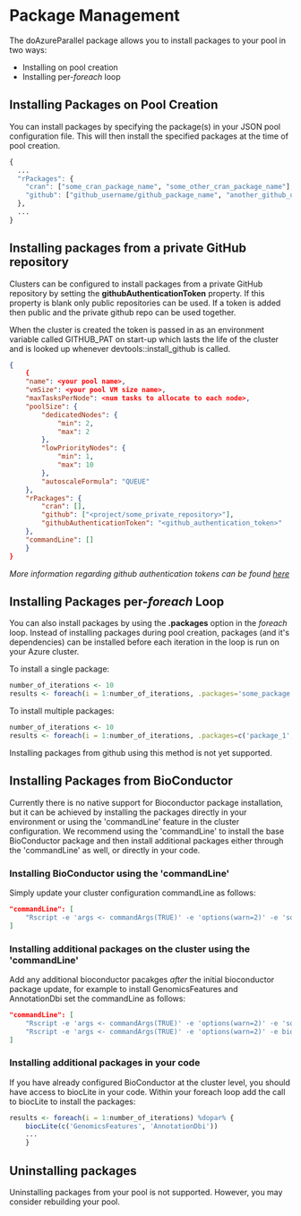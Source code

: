 # Package Management

The doAzureParallel package allows you to install packages to your pool in two ways:
- Installing on pool creation
- Installing per-*foreach* loop

## Installing Packages on Pool Creation
You can install packages by specifying the package(s) in your JSON pool configuration file. This will then install the specified packages at the time of pool creation.

```R
{
  ...
  "rPackages": {
    "cran": ["some_cran_package_name", "some_other_cran_package_name"],
    "github": ["github_username/github_package_name", "another_github_username/another_github_package_name"]
  },
  ...
}
```

## Installing packages from a private GitHub repository

Clusters can be configured to install packages from a private GitHub repository by setting the __githubAuthenticationToken__ property. If this property is blank only public repositories can be used. If a token is added then public and the private github repo can be used together.

When the cluster is created the token is passed in as an environment variable called GITHUB\_PAT on start-up which lasts the life of the cluster and is looked up whenever devtools::install_github is called.

```json
{
    {
    "name": <your pool name>,
    "vmSize": <your pool VM size name>,
    "maxTasksPerNode": <num tasks to allocate to each node>,
    "poolSize": {
        "dedicatedNodes": {
            "min": 2,
            "max": 2
        },
        "lowPriorityNodes": {
            "min": 1,
            "max": 10
        },
        "autoscaleFormula": "QUEUE"
    },
    "rPackages": {
        "cran": [],
        "github": ["<project/some_private_repository>"],
        "githubAuthenticationToken": "<github_authentication_token>"
    },
    "commandLine": []
    }
}
```

_More information regarding github authentication tokens can be found [here](https://help.github.com/articles/creating-a-personal-access-token-for-the-command-line/)_

## Installing Packages per-*foreach* Loop
You can also install packages by using the **.packages** option in the *foreach* loop. Instead of installing packages during pool creation, packages (and it's dependencies) can be installed before each iteration in the loop is run on your Azure cluster.

To install a single package:
```R
number_of_iterations <- 10
results <- foreach(i = 1:number_of_iterations, .packages='some_package') %dopar% { ... }
```

To install multiple packages:
```R
number_of_iterations <- 10
results <- foreach(i = 1:number_of_iterations, .packages=c('package_1', 'package_2')) %dopar% { ... }
```

Installing packages from github using this method is not yet supported.

## Installing Packages from BioConductor
Currently there is no native support for Bioconductor package installation, but it can be achieved by installing the packages directly in your environment or using the 'commandLine' feature in the cluster configuration. We recommend using the 'commandLine' to install the base BioConductor package and then install additional packages either through the 'commandLine' as well, or directly in your code.

### Installing BioConductor using the 'commandLine'

Simply update your cluster configuration commandLine as follows:
```json
"commandLine": [
    "Rscript -e 'args <- commandArgs(TRUE)' -e 'options(warn=2)' -e 'source(\"https://bioconductor.org/biocLite.R\")'"
]
```

### Installing additional packages on the cluster using the 'commandLine'

Add any additional bioconductor pacakges _after_ the initial bioconductor package update, for example to install GenomicsFeatures and AnnotationDbi set the commandLine as follows:
```json
"commandLine": [
    "Rscript -e 'args <- commandArgs(TRUE)' -e 'options(warn=2)' -e 'source(\"https://bioconductor.org/biocLite.R\")'",
    "Rscript -e 'args <- commandArgs(TRUE)' -e 'options(warn=2)' -e biocLite(c('GenomicFeatures', 'AnnotationDbi'))"
]
```

### Installing additional packages in your code

If you have already configured BioConductor at the cluster level, you should have access to biocLite in your code. Within your foreach loop add the call to biocLite to install the packages:

```r
results <- foreach(i = 1:number_of_iterations) %dopar% { 
    biocLite(c('GenomicsFeatures', 'AnnotationDbi'))
    ...
    }
```

## Uninstalling packages
Uninstalling packages from your pool is not supported. However, you may consider rebuilding your pool.
